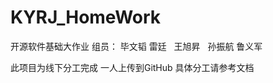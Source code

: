 # KYRJ_HomeWork
开源软件基础大作业
组员：
    毕文韬 
    雷廷
    王旭昇
    孙振航
    鲁义军

此项目为线下分工完成
一人上传到GitHub
具体分工请参考文档
